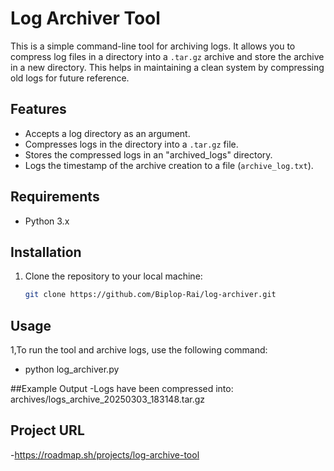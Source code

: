 # Log Archiver Tool

This is a simple command-line tool for archiving logs. It allows you to compress log files in a directory into a `.tar.gz` archive and store the archive in a new directory. This helps in maintaining a clean system by compressing old logs for future reference.

## Features

- Accepts a log directory as an argument.
- Compresses logs in the directory into a `.tar.gz` file.
- Stores the compressed logs in an "archived_logs" directory.
- Logs the timestamp of the archive creation to a file (`archive_log.txt`).

## Requirements

- Python 3.x

## Installation

1. Clone the repository to your local machine:
   ```bash
   git clone https://github.com/Biplop-Rai/log-archiver.git

## Usage
1,To run the tool and archive logs, use the following command:
- python log_archiver.py <log-directory>

##Example Output
-Logs have been compressed into: archives/logs_archive_20250303_183148.tar.gz

   
## Project URL
-https://roadmap.sh/projects/log-archive-tool
